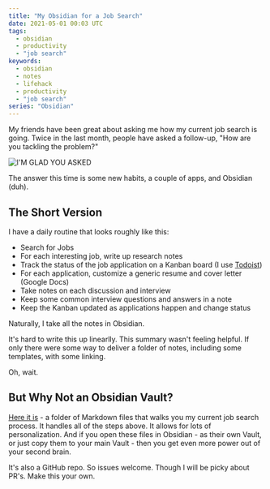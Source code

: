 ```yaml
---
title: "My Obsidian for a Job Search"
date: 2021-05-01 00:03 UTC
tags:
  - obsidian
  - productivity
  - "job search"
keywords:
  - obsidian
  - notes
  - lifehack
  - productivity
  - "job search"
series: "Obsidian"
---
```


[todo]: https://todoist.com
[vault]: https://github.com/infews/job_search_in_obsidian

My friends have been great about asking me how my current job search is going. Twice in the last month, people have asked a follow-up, "How are you tackling the problem?"

![I'M GLAD YOU ASKED](images/obsidian/glad.jpg)

The answer this time is some new habits, a couple of apps, and Obsidian (duh).

## The Short Version

I have a daily routine that looks roughly like this:

- Search for Jobs
- For each interesting job, write up research notes
- Track the status of the job application on a Kanban board (I use [Todoist][todo])
- For each application, customize a generic resume and cover letter (Google Docs)
- Take notes on each discussion and interview
- Keep some common interview questions and answers in a note
- Keep the Kanban updated as applications happen and change status

Naturally, I take all the notes in Obsidian.

It's hard to write this up linearlly. This summary wasn't feeling helpful. If only there were some way to deliver a folder of notes, including some templates, with some linking.

Oh, wait.

## But Why Not an Obsidian Vault?

[Here it is][vault] - a folder of Markdown files that walks you my current job search process. It handles all of the steps above. It allows for lots of personalization. And if you open these files in Obsidian - as their own Vault, or just copy them to your main Vault - then you get even more power out of your second brain.

It's also a GitHub repo. So issues welcome. Though I will be picky about PR's. Make this your own.



